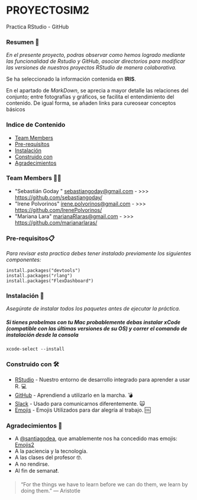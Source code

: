 
# PROYECTOSIM2

Practica RStudio - GitHub

### Resumen 🚀
_En el presente proyecto, podras observar como hemos logrado mediante las funcionalidad de Rstudio y GitHub, asociar directorios para modificar las versiones de nuestros proyectos RStudio de manera colaborativa._

Se ha seleccionado la información contenida en **IRIS**. 

En el apartado de *MarkDown*, se aprecia a mayor detalle las relaciones del conjunto; entre fotografías y gráficos, se facilita el entendimiento del contenido. De igual forma, se añaden links para cureosear conceptos básicos



### Indice de Contenido
* [Team Members](#team-members)
* [Pre-requisitos](#pre-requisitos)
* [Instalación](#Instalación)
* [Construido con](#Construido-con)
* [Agradecimientos](#Expresiones-de-gratitud)

### <a name="team-members"></a>Team Members :man::dancers:
* "Sebastián Goday " <sebastiangoday@gmail.com> - >>> <https://github.com/sebastiangoday/>
* "Irene Polvorinos" <irene.polvorinos@gmail.com> - >>> <https://github.com/IrenePolvorinos/>
* "Mariana Lara" <marianaRlaras@gmail.com> - >>> <https://github.com/marianarlaras/>

### <a name="Pre-requisitos"></a>Pre-requisitos📋
_Para revisar esta practica debes tener instalado previamente los siguientes componentes:_

```
install.packages("devtools")
install.packages("rlang")
install.packages("FlexDashboard")
```
### <a name="Instalación"></a>Instalación 🔧
_Asegúrate de instalar todos los paquetes antes de ejecutar la práctica._
##### Si tienes probelmas con tu Mac probablemente debas instalar xCode (compatible con las últimas versiones de su OS) y correr el comando de instalación desde la consola

```
xcode-select --install 
```
### <a name="Construido-con"></a>Construido con 🛠️
* [RStudio](https://rstudio.com/products/rstudio/download/) - Nuestro entorno de desarrollo integrado para aprender a usar R. 💻
* [GitHub](http://www.github.com/) - Aprendiend a utilizarlo en la marcha. 💣
* [Slack](https://slack.com/) - Usado para comunicarnos diferentemente. :scream_cat:
* [Emojis](https://gist.github.com/rxaviers/7360908/) - Emojis Utilizados para dar alegría al trabajo. 🆒


### <a name="Expresiones-de-gratitud"></a> Agradecimientos 🎁
* A [@santiagodea](https://github.com/santiagodea), que amablemente nos ha concedido mas emojis: [Emojis2](https://emojipedia.org/unicode-5.2/)
* A la paciencia y la tecnología. 
* A las clases del profesor 🤓.
* A no rendirse.
* Al fin de semana❗.


> “For the things we have to learn before we can do them, we learn by doing them.”
― Aristotle

